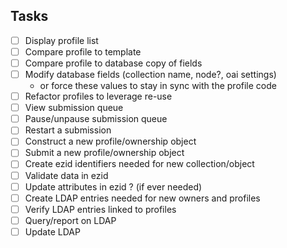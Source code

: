 ## Tasks
- [ ] Display profile list
- [ ] Compare profile to template
- [ ] Compare profile to database copy of fields
- [ ] Modify database fields (collection name, node?, oai settings)
  - or force these values to stay in sync with the profile code
- [ ] Refactor profiles to leverage re-use
- [ ] View submission queue
- [ ] Pause/unpause submission queue
- [ ] Restart a submission
- [ ] Construct a new profile/ownership object
- [ ] Submit a new profile/ownership object
- [ ] Create ezid identifiers needed for new collection/object
- [ ] Validate data in ezid
- [ ] Update attributes in ezid ? (if ever needed)
- [ ] Create LDAP entries needed for new owners and profiles
- [ ] Verify LDAP entries linked to profiles
- [ ] Query/report on LDAP
- [ ] Update LDAP
